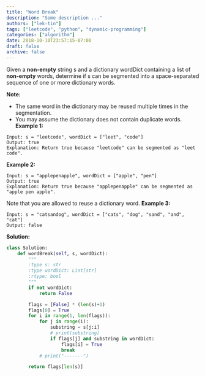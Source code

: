 ```yaml
---
title: "Word Break"
description: "Some description ..."
authors: ["lek-tin"]
tags: ["leetcode", "python", "dynamic-programming"]
categories: ["algorithm"]
date: 2018-10-10T23:57:15-07:00
draft: false
archive: false
---
```

Given a **non-empty** string s and a dictionary wordDict containing a list of **non-empty** words, determine if s can be segmented into a space-separated sequence of one or more dictionary words.

**Note:**
- The same word in the dictionary may be reused multiple times in the segmentation.
- You may assume the dictionary does not contain duplicate words.
**Example 1:**
```
Input: s = "leetcode", wordDict = ["leet", "code"]
Output: true
Explanation: Return true because "leetcode" can be segmented as "leet code".
```
**Example 2:**
```
Input: s = "applepenapple", wordDict = ["apple", "pen"]
Output: true
Explanation: Return true because "applepenapple" can be segmented as "apple pen apple".
```
Note that you are allowed to reuse a dictionary word.
**Example 3:**
```
Input: s = "catsandog", wordDict = ["cats", "dog", "sand", "and", "cat"]
Output: false
```
**Solution:**
```python
class Solution:
    def wordBreak(self, s, wordDict):
        """
        :type s: str
        :type wordDict: List[str]
        :rtype: bool
        """
        if not wordDict:
            return False

        flags = [False] * (len(s)+1)
        flags[0] = True
        for i in range(1, len(flags)):
            for j in range(i):
                substring = s[j:i]
                # print(substring)
                if flags[j] and substring in wordDict:
                    flags[i] = True
                    break
            # print("-------")

        return flags[len(s)]
```
